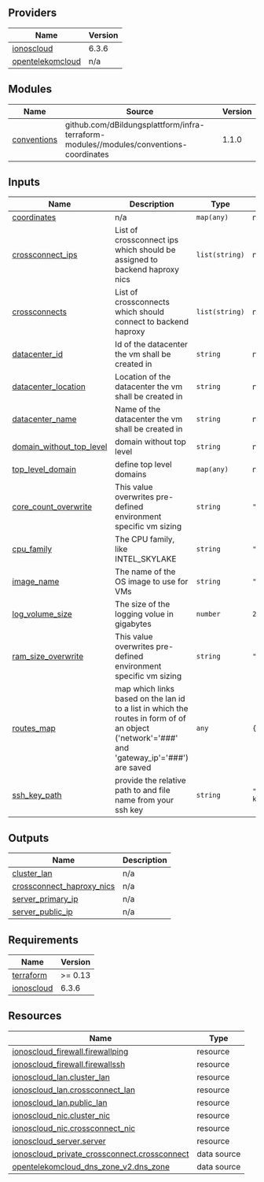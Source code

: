 <!-- BEGIN_TF_DOCS -->

## Providers

| Name | Version |
|------|---------|
| <a name="provider_ionoscloud"></a> [ionoscloud](#provider\_ionoscloud) | 6.3.6 |
| <a name="provider_opentelekomcloud"></a> [opentelekomcloud](#provider\_opentelekomcloud) | n/a |
## Modules

| Name | Source | Version |
|------|--------|---------|
| <a name="module_conventions"></a> [conventions](#module\_conventions) | github.com/dBildungsplattform/infra-terraform-modules//modules/conventions-coordinates | 1.1.0 |
## Inputs

| Name | Description | Type | Default | Required |
|------|-------------|------|---------|:--------:|
| <a name="input_coordinates"></a> [coordinates](#input\_coordinates) | n/a | `map(any)` | n/a | yes |
| <a name="input_crossconnect_ips"></a> [crossconnect\_ips](#input\_crossconnect\_ips) | List of crossconnect ips which should be assigned to backend haproxy nics | `list(string)` | n/a | yes |
| <a name="input_crossconnects"></a> [crossconnects](#input\_crossconnects) | List of crossconnects which should connect to backend haproxy | `list(string)` | n/a | yes |
| <a name="input_datacenter_id"></a> [datacenter\_id](#input\_datacenter\_id) | Id of the datacenter the vm shall be created in | `string` | n/a | yes |
| <a name="input_datacenter_location"></a> [datacenter\_location](#input\_datacenter\_location) | Location of the datacenter the vm shall be created in | `string` | n/a | yes |
| <a name="input_datacenter_name"></a> [datacenter\_name](#input\_datacenter\_name) | Name of the datacenter the vm shall be created in | `string` | n/a | yes |
| <a name="input_domain_without_top_level"></a> [domain\_without\_top\_level](#input\_domain\_without\_top\_level) | domain without top level | `string` | n/a | yes |
| <a name="input_top_level_domain"></a> [top\_level\_domain](#input\_top\_level\_domain) | define top level domains | `map(any)` | n/a | yes |
| <a name="input_core_count_overwrite"></a> [core\_count\_overwrite](#input\_core\_count\_overwrite) | This value overwrites pre-defined environment specific vm sizing | `string` | `""` | no |
| <a name="input_cpu_family"></a> [cpu\_family](#input\_cpu\_family) | The CPU family, like INTEL\_SKYLAKE | `string` | `""` | no |
| <a name="input_image_name"></a> [image\_name](#input\_image\_name) | The name of the OS image to use for VMs | `string` | `"centos:7"` | no |
| <a name="input_log_volume_size"></a> [log\_volume\_size](#input\_log\_volume\_size) | The size of the logging volue in gigabytes | `number` | `200` | no |
| <a name="input_ram_size_overwrite"></a> [ram\_size\_overwrite](#input\_ram\_size\_overwrite) | This value overwrites pre-defined environment specific vm sizing | `string` | `""` | no |
| <a name="input_routes_map"></a> [routes\_map](#input\_routes\_map) | map which links based on the lan id to a list in which the routes in form of of an object ('network'='###' and 'gateway\_ip'='###') are saved | `any` | `{}` | no |
| <a name="input_ssh_key_path"></a> [ssh\_key\_path](#input\_ssh\_key\_path) | provide the relative path to and file name from your ssh key | `string` | `"./ssh-key.pub"` | no |
## Outputs

| Name | Description |
|------|-------------|
| <a name="output_cluster_lan"></a> [cluster\_lan](#output\_cluster\_lan) | n/a |
| <a name="output_crossconnect_haproxy_nics"></a> [crossconnect\_haproxy\_nics](#output\_crossconnect\_haproxy\_nics) | n/a |
| <a name="output_server_primary_ip"></a> [server\_primary\_ip](#output\_server\_primary\_ip) | n/a |
| <a name="output_server_public_ip"></a> [server\_public\_ip](#output\_server\_public\_ip) | n/a |
## Requirements

| Name | Version |
|------|---------|
| <a name="requirement_terraform"></a> [terraform](#requirement\_terraform) | >= 0.13 |
| <a name="requirement_ionoscloud"></a> [ionoscloud](#requirement\_ionoscloud) | 6.3.6 |
## Resources

| Name | Type |
|------|------|
| [ionoscloud_firewall.firewallping](https://registry.terraform.io/providers/ionos-cloud/ionoscloud/6.3.6/docs/resources/firewall) | resource |
| [ionoscloud_firewall.firewallssh](https://registry.terraform.io/providers/ionos-cloud/ionoscloud/6.3.6/docs/resources/firewall) | resource |
| [ionoscloud_lan.cluster_lan](https://registry.terraform.io/providers/ionos-cloud/ionoscloud/6.3.6/docs/resources/lan) | resource |
| [ionoscloud_lan.crossconnect_lan](https://registry.terraform.io/providers/ionos-cloud/ionoscloud/6.3.6/docs/resources/lan) | resource |
| [ionoscloud_lan.public_lan](https://registry.terraform.io/providers/ionos-cloud/ionoscloud/6.3.6/docs/resources/lan) | resource |
| [ionoscloud_nic.cluster_nic](https://registry.terraform.io/providers/ionos-cloud/ionoscloud/6.3.6/docs/resources/nic) | resource |
| [ionoscloud_nic.crossconnect_nic](https://registry.terraform.io/providers/ionos-cloud/ionoscloud/6.3.6/docs/resources/nic) | resource |
| [ionoscloud_server.server](https://registry.terraform.io/providers/ionos-cloud/ionoscloud/6.3.6/docs/resources/server) | resource |
| [ionoscloud_private_crossconnect.crossconnect](https://registry.terraform.io/providers/ionos-cloud/ionoscloud/6.3.6/docs/data-sources/private_crossconnect) | data source |
| [opentelekomcloud_dns_zone_v2.dns_zone](https://registry.terraform.io/providers/opentelekomcloud/opentelekomcloud/latest/docs/data-sources/dns_zone_v2) | data source |
<!-- END_TF_DOCS -->